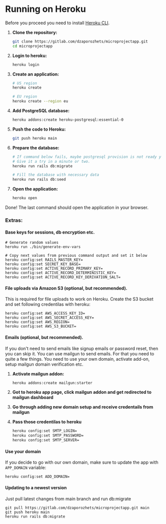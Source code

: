 # Running on Heroku

Before you proceed you need to install [Heroku CLI](https://devcenter.heroku.com/articles/heroku-cli#install-with-an-installer).

1. **Clone the repository:**
    ```sh
    git clone https://gitlab.com/dzaporozhets/microprojectapp.git
    cd microprojectapp
    ```

2. **Login to heroku:**
    ```sh
    heroku login
    ```

3. **Create an application:**
    ```sh
    # US region
    heroku create

    # EU region
    heroku create --region eu
    ```

4. **Add PostgreSQL database:**
    ```sh
    heroku addons:create heroku-postgresql:essential-0
    ```

5. **Push the code to Heroku:**
    ```sh
    git push heroku main
    ```

6. **Prepare the database:**
    ```sh
    # If command below fails, maybe postgresql provision is not ready yet.
    # Give it a try in a minute or two.
    heroku run rails db:migrate

    # Fill the database with necessary data
    heroku run rails db:seed
    ```

7. **Open the application:**
    ```sh
    heroku open
    ```

Done! The last command should open the application in your browser.

### Extras:

#### Base keys for sessions, db encryption etc.  

```
# Generate random values
heroku run ./bin/generate-env-vars

# Copy next values from previous command output and set it below
heroku config:set RAILS_MASTER_KEY=
heroku config:set SECRET_KEY_BASE=
heroku config:set ACTIVE_RECORD_PRIMARY_KEY=
heroku config:set ACTIVE_RECORD_DETERMINISTIC_KEY=
heroku config:set ACTIVE_RECORD_KEY_DERIVATION_SALT=
```

#### File uploads via Amazon S3 (optional, but recommended).

This is required for file uploads to work on Heroku.
Create the S3 bucket and set following credentilas with heroku:

```
heroku config:set AWS_ACCESS_KEY_ID=
heroku config:set AWS_SECRET_ACCESS_KEY=
heroku config:set AWS_REGION=
heroku config:set AWS_S3_BUCKET=
```

#### Emails (optional, but recommended).

If you don't need to send emails like signup emails or password reset, then you can skip it.
You can use mailgun to send emails. For that you need to quite a few things.
You need to use your own domain, activate add-on, setup mailgun domain verification etc.

1. **Activate mailgun addon:**
    ```sh
    heroku addons:create mailgun:starter
    ```

2. **Got to heroku app page, click mailgun addon and get redirected to mailgun dashboard**
3. **Go through adding new domain setup and receive credentails from mailgun**
4. **Pass those credentilas to heroku**
    ```sh
    heroku config:set SMTP_LOGIN=
    heroku config:set SMTP_PASSWORD=
    heroku config:set SMTP_SERVER=
    ```

#### Use your domain

If you decide to go with our own domain, make sure to update the app with `APP_DOMAIN` variable:

    heroku config:set ADD_DOMAIN=



#### Updating to a newest version

Just pull latest changes from main branch and run db:migrate

```
git pull https://gitlab.com/dzaporozhets/microprojectapp.git main
git push heroku main
heroku run rails db:migrate
```
